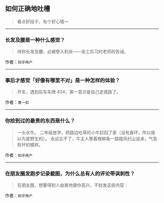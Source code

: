 ## 如何正确地吐槽

> 看点好段子，有个好心情～


 
---

### 长发及腰是一种什么感觉？

> 待你长发及腰，必被卷入机床——金工实习时老师的告诫。


作者：`知乎用户`

---

### 事后才感觉「好像有哪里不对」是一种怎样的体验？

> 开车，遇到前车车牌 404，第一意识是自己走错路了。


作者：`黄一扣`

---

### 你捡到过的最贵的东西是什么？

> 一头水牛。
> 二年级放学，把路边吃草的小牛赶回了家（没有鼻环，所以我以为是野生的）。
> 永远忘不了，牛主人擎着根柳条一路踏风扫尘追来，气急败坏的模样。


作者：`知乎用户`

---

### 在朋友圈发跑步记录截图，为什么总有人的评论带讽刺性？

> 在朋友圈，想要得别人由衷地替你高兴，不妨发这些内容：


作者：`知乎用户`